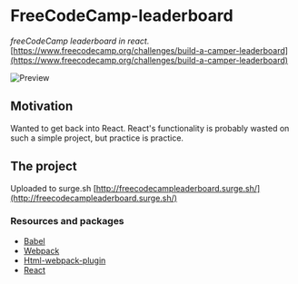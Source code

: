 # FreeCodeCamp-leaderboard
_freeCodeCamp leaderboard in react._ [https://www.freecodecamp.org/challenges/build-a-camper-leaderboard](https://www.freecodecamp.org/challenges/build-a-camper-leaderboard)

![Preview](http://res.cloudinary.com/forgoroe/image/upload/v1505046517/previews/fcc_leaderboard.png)

## Motivation

Wanted to get back into React. 
React's functionality is probably wasted on such a simple project, but practice is practice.

## The project

Uploaded to surge.sh
[http://freecodecampleaderboard.surge.sh/](http://freecodecampleaderboard.surge.sh/)

### Resources and packages

- [Babel](https://babeljs.io/)
- [Webpack](https://webpack.github.io/)
- [Html-webpack-plugin](https://webpack.js.org/plugins/html-webpack-plugin/)
- [React](https://facebook.github.io/react/)